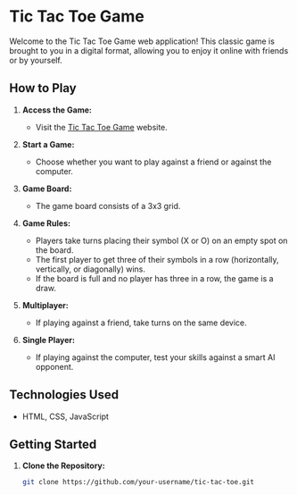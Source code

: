 # Tic Tac Toe Game

Welcome to the Tic Tac Toe Game web application! This classic game is brought to you in a digital format, allowing you to enjoy it online with friends or by yourself.

## How to Play

1. **Access the Game:**
   - Visit the [Tic Tac Toe Game](https://your-game-url.com) website.

2. **Start a Game:**
   - Choose whether you want to play against a friend or against the computer.

3. **Game Board:**
   - The game board consists of a 3x3 grid.

4. **Game Rules:**
   - Players take turns placing their symbol (X or O) on an empty spot on the board.
   - The first player to get three of their symbols in a row (horizontally, vertically, or diagonally) wins.
   - If the board is full and no player has three in a row, the game is a draw.

5. **Multiplayer:**
   - If playing against a friend, take turns on the same device.

6. **Single Player:**
   - If playing against the computer, test your skills against a smart AI opponent.

## Technologies Used

- HTML, CSS, JavaScript

## Getting Started

1. **Clone the Repository:**
   ```bash
   git clone https://github.com/your-username/tic-tac-toe.git
